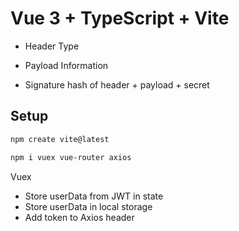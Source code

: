 # Vue 3 + TypeScript + Vite

- Header
Type

- Payload
Information

- Signature
hash of header + payload + secret


## Setup
```sh
npm create vite@latest

npm i vuex vue-router axios
```

Vuex
- Store userData from JWT in state
- Store userData in local storage
- Add token to Axios header


